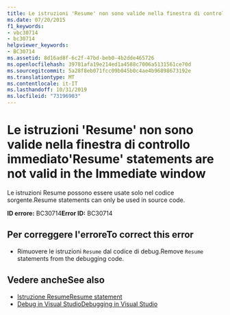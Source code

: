 ```yaml
---
title: Le istruzioni 'Resume' non sono valide nella finestra di controllo immediato
ms.date: 07/20/2015
f1_keywords:
- vbc30714
- bc30714
helpviewer_keywords:
- BC30714
ms.assetid: 8d16ad8f-6c2f-47bd-beb0-4b2dde465726
ms.openlocfilehash: 39781afa19e214ed1a4588c7006a5131561ce70d
ms.sourcegitcommit: 5a28f8eb071fcc09b045b0c4ae4b96898673192e
ms.translationtype: MT
ms.contentlocale: it-IT
ms.lasthandoff: 10/31/2019
ms.locfileid: "73196903"
---
```

# <a name="resume-statements-are-not-valid-in-the-immediate-window"></a><span data-ttu-id="acec5-102">Le istruzioni 'Resume' non sono valide nella finestra di controllo immediato</span><span class="sxs-lookup"><span data-stu-id="acec5-102">'Resume' statements are not valid in the Immediate window</span></span>
<span data-ttu-id="acec5-103">Le istruzioni Resume possono essere usate solo nel codice sorgente.</span><span class="sxs-lookup"><span data-stu-id="acec5-103">Resume statements can only be used in source code.</span></span>  
  
 <span data-ttu-id="acec5-104">**ID errore:** BC30714</span><span class="sxs-lookup"><span data-stu-id="acec5-104">**Error ID:** BC30714</span></span>  
  
## <a name="to-correct-this-error"></a><span data-ttu-id="acec5-105">Per correggere l'errore</span><span class="sxs-lookup"><span data-stu-id="acec5-105">To correct this error</span></span>  
  
- <span data-ttu-id="acec5-106">Rimuovere le istruzioni `Resume` dal codice di debug.</span><span class="sxs-lookup"><span data-stu-id="acec5-106">Remove `Resume` statements from the debugging code.</span></span>  
  
## <a name="see-also"></a><span data-ttu-id="acec5-107">Vedere anche</span><span class="sxs-lookup"><span data-stu-id="acec5-107">See also</span></span>

- [<span data-ttu-id="acec5-108">Istruzione Resume</span><span class="sxs-lookup"><span data-stu-id="acec5-108">Resume statement</span></span>](../language-reference/statements/resume-statement.md)
- [<span data-ttu-id="acec5-109">Debug in Visual Studio</span><span class="sxs-lookup"><span data-stu-id="acec5-109">Debugging in Visual Studio</span></span>](/visualstudio/debugger/debugger-feature-tour)
